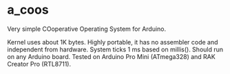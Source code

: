 # a_coos
Very simple COoperative Operating System for Arduino.

Kernel uses about 1K bytes. Highly portable, it has no assembler code and independent from hardware. System ticks 1 ms based on millis(). Should run on any Arduino board. Tested on Arduino Pro Mini (ATmega328) and RAK Creator Pro (RTL8711).

